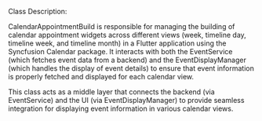 Class Description:

CalendarAppointmentBuild is responsible for managing the building of calendar appointment widgets across different views (week, timeline day, timeline week, and timeline month) in a Flutter application using the Syncfusion Calendar package. It interacts with both the EventService (which fetches event data from a backend) and the EventDisplayManager (which handles the display of event details) to ensure that event information is properly fetched and displayed for each calendar view.

This class acts as a middle layer that connects the backend (via EventService) and the UI (via EventDisplayManager) to provide seamless integration for displaying event information in various calendar views.



